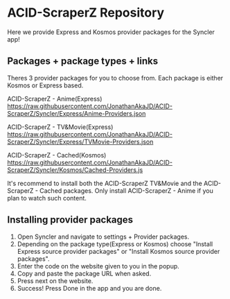 # ACID-ScraperZ Repository

Here we provide Express and Kosmos provider packages for the Syncler app!

## Packages + package types + links

Theres 3 provider packages for you to choose from. Each package is either Kosmos or Express based.

ACID-ScraperZ - Anime(Express)
https://raw.githubusercontent.com/JonathanAkaJD/ACID-ScraperZ/Syncler/Express/Anime-Providers.json

ACID-ScraperZ - TV&Movie(Express)
https://raw.githubusercontent.com/JonathanAkaJD/ACID-ScraperZ/Syncler/Express/TVMovie-Providers.json

ACID-ScraperZ - Cached(Kosmos)
https://raw.githubusercontent.com/JonathanAkaJD/ACID-ScraperZ/Syncler/Kosmos/Cached-Providers.js

It's recommend to install both the ACID-ScraperZ TV&Movie and the ACID-ScraperZ - Cached packages.
Only install ACID-ScraperZ - Anime if you plan to watch such content.

## Installing provider packages

1. Open Syncler and navigate to settings + Provider packages.
2. Depending on the package type(Express or Kosmos) choose "Install Express source provider packages" or "Install Kosmos source provider packages".
3. Enter the code on the website given to you in the popup.
4. Copy and paste the package URL when asked.
5. Press next on the website.
6. Success! Press Done in the app and you are done.
